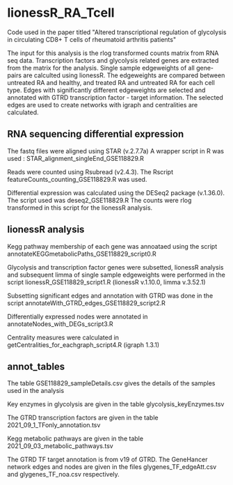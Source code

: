 # lionessR_RA_Tcell
Code used in the paper titled "Altered transcriptional regulation of glycolysis in circulating CD8+ T  cells of rheumatoid arthritis patients"

The input for this analysis is the rlog transformed counts matrix from RNA seq data.
Transcription factors and glycolysis related genes are extracted from the matrix for the analysis.
Single sample edgeweights of all gene-pairs are calculted using lionessR.
The edgeweights are compared between untreated RA and healthy, and treated RA and untreated RA for each cell type.
Edges with significantly different edgeweights are selected and annotated with GTRD transcription factor - target information.
The selected edges are used to create networks with igraph and centralities are calculated.

## RNA sequencing differential expression
The fastq files were aligned using STAR (v.2.7.7a)
A wrapper script in R was used : STAR_alignment_singleEnd_GSE118829.R

Reads were counted using Rsubread (v2.4.3). The Rscript featureCounts_counting_GSE118829.R was used.

Differential expression was calculated using the DESeq2 package (v.1.36.0). The script used was deseq2_GSE118829.R
The counts were rlog transformed in this script for the lionessR analysis.

## lionessR analysis
Kegg pathway membership of each gene was annoataed using the script 
annotateKEGGmetabolicPaths_GSE118829_script0.R 

Glycolysis and transcription factor genes were subsetted, lionessR analysis and subsequent limma of single sample edgeweights were performed in the script lionessR_GSE118829_script1.R (lionessR v.1.10.0, limma v.3.52.1)

Subsetting significant edges and annotation with GTRD was done in the script annotateWith_GTRD_edges_GSE118829_script2.R

Differentially expressed nodes were annotated in annotateNodes_with_DEGs_script3.R

Centrality measures were calculated in getCentralities_for_eachgraph_script4.R (igraph 1.3.1)

## annot_tables
The table GSE118829_sampleDetails.csv gives the details of the samples used in the analysis

Key enzymes in glycolysis are given in the table glycolysis_keyEnzymes.tsv

The GTRD transcription factors are given in the table 2021_09_1_TFonly_annotation.tsv

Kegg metabolic pathways are given in the table 2021_09_03_metabolic_pathways.tsv

The GTRD TF target annotation is from v19 of GTRD.
The GeneHancer network edges and nodes are given in the files glygenes_TF_edgeAtt.csv and glygenes_TF_noa.csv respectively.
